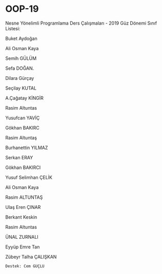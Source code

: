 ﻿# OOP-19

Nesne Yönelimli Programlama Ders Çalışmaları - 2019 Güz Dönemi Sınıf Listesi:

Buket Aydoğan

Ali Osman Kaya

Semih GÜLÜM

Sefa DOĞAN.

Dilara  Gürçay 
 
Seçilay KUTAL

A.Çağatay KİNGİR

Rasim Altuntas

Yusufcan YAVİÇ

Gökhan BAKIRC

Rasim Altuntaş

Burhanettin YILMAZ

Serkan ERAY

Gökhan BAKIRCI

Yusuf Selimhan ÇELİK 

Ali Osman Kaya

Rasim ALTUNTAŞ

Ulaş Eren ÇINAR

Berkant Keskin

Rasim Altuntas

ÜNAL  ZURNALI

Eyyüp Emre Tan

Zübeyr Talha ÇALIŞKAN

```
Destek: Cem GÜÇLÜ

